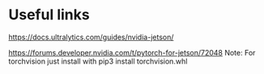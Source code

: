 # Useful links

https://docs.ultralytics.com/guides/nvidia-jetson/

https://forums.developer.nvidia.com/t/pytorch-for-jetson/72048
Note: For torchvision just install with pip3 install torchvision.whl
